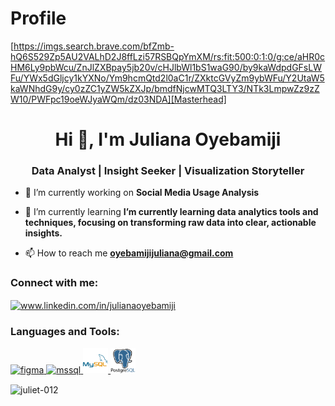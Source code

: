 # Profile
[https://imgs.search.brave.com/bfZmb-hQ6S529Zp5AU2VALhD2J8ffLzi57RSBQpYmXM/rs:fit:500:0:1:0/g:ce/aHR0cHM6Ly9pbWcu/ZnJlZXBpay5jb20v/cHJlbWl1bS1waG90/by9kaWdpdGFsLWFu/YWx5dGljcy1kYXNo/Ym9hcmQtd2l0aC1r/ZXktcGVyZm9ybWFu/Y2UtaW5kaWNhdG9y/cy0zZC1yZW5kZXJp/bmdfNjcwMTQ3LTY3/NTk3LmpwZz9zZW10/PWFpc19oeWJyaWQm/dz03NDA][Masterhead]
<h1 align="center">Hi 👋, I'm Juliana Oyebamiji</h1>
<h3 align="center">Data Analyst | Insight Seeker | Visualization Storyteller</h3>

- 🔭 I’m currently working on **Social Media Usage Analysis**

- 🌱 I’m currently learning **I’m currently learning data analytics tools and techniques, focusing on transforming raw data into clear, actionable insights.**

- 📫 How to reach me **oyebamijijuliana@gmail.com**

<h3 align="left">Connect with me:</h3>
<p align="left">
<a href="https://linkedin.com/in/www.linkedin.com/in/julianaoyebamiji" target="blank"><img align="center" src="https://raw.githubusercontent.com/rahuldkjain/github-profile-readme-generator/master/src/images/icons/Social/linked-in-alt.svg" alt="www.linkedin.com/in/julianaoyebamiji" height="30" width="40" /></a>
</p>

<h3 align="left">Languages and Tools:</h3>
<p align="left"> <a href="https://www.figma.com/" target="_blank" rel="noreferrer"> <img src="https://www.vectorlogo.zone/logos/figma/figma-icon.svg" alt="figma" width="40" height="40"/> </a> <a href="https://www.microsoft.com/en-us/sql-server" target="_blank" rel="noreferrer"> <img src="https://www.svgrepo.com/show/303229/microsoft-sql-server-logo.svg" alt="mssql" width="40" height="40"/> </a> <a href="https://www.mysql.com/" target="_blank" rel="noreferrer"> <img src="https://raw.githubusercontent.com/devicons/devicon/master/icons/mysql/mysql-original-wordmark.svg" alt="mysql" width="40" height="40"/> </a> <a href="https://www.postgresql.org" target="_blank" rel="noreferrer"> <img src="https://raw.githubusercontent.com/devicons/devicon/master/icons/postgresql/postgresql-original-wordmark.svg" alt="postgresql" width="40" height="40"/> </a> </p>

<p><img align="center" src="https://github-readme-stats.vercel.app/api/top-langs?username=juliet-012&show_icons=true&locale=en&layout=compact" alt="juliet-012" /></p>
